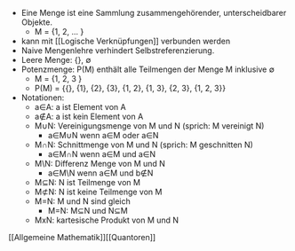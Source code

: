 + Eine Menge ist eine Sammlung zusammengehörender, unterscheidbarer Objekte. 
	+ M = {1, 2, ... }
+ kann mit [[Logische Verknüpfungen]] verbunden werden
+ Naive Mengenlehre verhindert Selbstreferenzierung.
+ Leere Menge: {}, ∅
+ Potenzmenge: P(M) enthält alle Teilmengen der Menge M inklusive ∅
	+ M = {1, 2, 3 }
	+ P(M) = {{}, {1}, {2}, {3}, {1, 2}, {1, 3}, {2, 3}, {1, 2, 3}}
+ Notationen:
	+ a∈A: a ist Element von A
	+ a∉A: a ist kein Element von A
	+ M∪N: Vereinigungsmenge von M und N (sprich: M vereinigt N)
		+ a∈M∪N wenn a∈M oder a∈N
	+ M∩N: Schnittmenge von M und N (sprich: M geschnitten N)
		+  a∈M∩N wenn a∈M und a∈N
	+  M\N: Differenz Menge von M und N
		+  a∈M\N wenn a∈M und b∉N
	+  M⊆N: N ist Teilmenge von M
	+  M⊄N: N ist keine Teilmenge von M
	+  M=N: M und N sind gleich
		+  M=N: M⊆N und N⊆M
	+  MxN: kartesische Produkt von M und N

[[Allgemeine Mathematik]][[Quantoren]]
